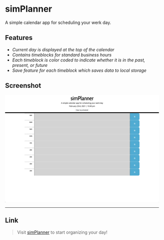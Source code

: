 # simPlanner

A simple calendar app for scheduling your werk day.

## Features

* *Current day is displayed at the top of the calendar*
* *Contains timeblocks for standard business hours*
* *Each timeblock is color coded to indicate whether it is in the past, present, or future*
* *Save feature for each timeblock which saves data to local storage*


## Screenshot

![Screenshot of simPlanner app featuring slots for every hour 9-5](assets/images/simPlannerScnSht.png)

---

## Link

>Visit [simPlanner](https://anthonyapicella.github.io/simPlanner/) to start organizing your day!